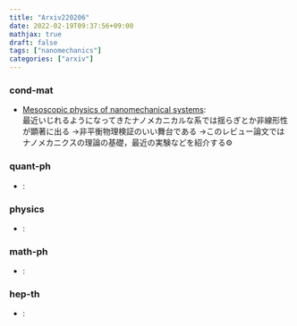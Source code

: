 ```yaml
---
title: "Arxiv220206"
date: 2022-02-19T09:37:56+09:00
mathjax: true
draft: false
tags: ["nanomechanics"]
categories: ["arxiv"]
---
```

### cond-mat
- [Mesoscopic physics of nanomechanical systems](https://arxiv.org/abs/2202.01819):  
最近いじれるようになってきたナノメカニカルな系では揺らぎとか非線形性が顕著に出る
→非平衡物理検証のいい舞台である
→このレビュー論文ではナノメカニクスの理論の基礎，最近の実験などを紹介する⚙


### quant-ph
- []():  


### physics
- []():  


### math-ph
- []():  


### hep-th
- []():  
